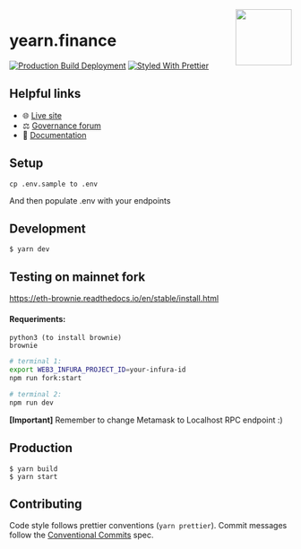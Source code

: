 <span>
    <img align="right" src="app/images/icon-512x512.png" height="100" />
</span>

# yearn.finance

[![Production Build Deployment](https://github.com/iearn-finance/yearn-finance/workflows/Production%20Build%20Deployment/badge.svg)](https://github.com/iearn-finance/yearn-finance/actions?query=workflow%3A%22Production+Build+Deployment%22)
[![Styled With Prettier](https://img.shields.io/badge/code_style-prettier-ff69b4.svg)](https://prettier.io/)

## Helpful links

- 🌐 [Live site](https://yearn.finance)
- ⚖️ [Governance forum](https://gov.yearn.finance)
- 📑 [Documentation](https://docs.yearn.finance)

## Setup

```
cp .env.sample to .env
```

And then populate .env with your endpoints

## Development

```
$ yarn dev
```

## Testing on mainnet fork
https://eth-brownie.readthedocs.io/en/stable/install.html
#### Requeriments:
```
python3 (to install brownie)
brownie
```

```sh
# terminal 1:
export WEB3_INFURA_PROJECT_ID=your-infura-id
npm run fork:start

# terminal 2:
npm run dev
```

**[Important]** Remember to change Metamask to Localhost RPC endpoint :)


## Production

```
$ yarn build
$ yarn start
```

## Contributing

Code style follows prettier conventions (`yarn prettier`). Commit messages follow the [Conventional Commits](https://www.conventionalcommits.org/en/v1.0.0/) spec.
